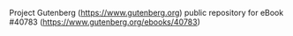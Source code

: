 Project Gutenberg (https://www.gutenberg.org) public repository for eBook #40783 (https://www.gutenberg.org/ebooks/40783)
